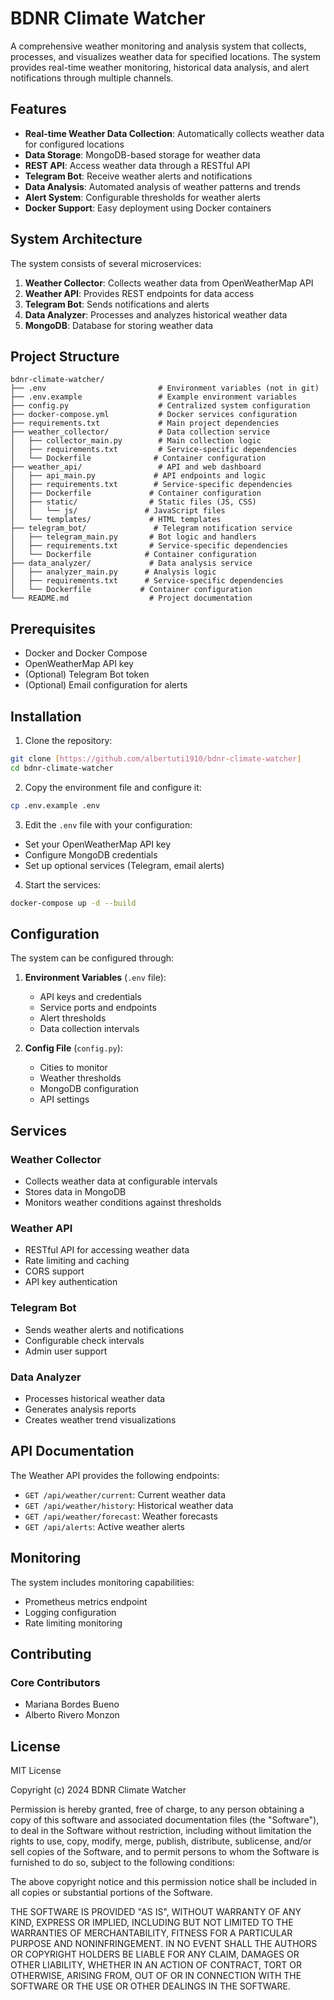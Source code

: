 # BDNR Climate Watcher

A comprehensive weather monitoring and analysis system that collects, processes, and visualizes weather data for specified locations. The system provides real-time weather monitoring, historical data analysis, and alert notifications through multiple channels.

## Features

- **Real-time Weather Data Collection**: Automatically collects weather data for configured locations
- **Data Storage**: MongoDB-based storage for weather data
- **REST API**: Access weather data through a RESTful API
- **Telegram Bot**: Receive weather alerts and notifications
- **Data Analysis**: Automated analysis of weather patterns and trends
- **Alert System**: Configurable thresholds for weather alerts
- **Docker Support**: Easy deployment using Docker containers

## System Architecture

The system consists of several microservices:

1. **Weather Collector**: Collects weather data from OpenWeatherMap API
2. **Weather API**: Provides REST endpoints for data access
3. **Telegram Bot**: Sends notifications and alerts
4. **Data Analyzer**: Processes and analyzes historical weather data
5. **MongoDB**: Database for storing weather data

## Project Structure

```
bdnr-climate-watcher/
├── .env                         # Environment variables (not in git)
├── .env.example                 # Example environment variables
├── config.py                    # Centralized system configuration
├── docker-compose.yml           # Docker services configuration
├── requirements.txt             # Main project dependencies
├── weather_collector/           # Data collection service
│   ├── collector_main.py        # Main collection logic
│   ├── requirements.txt         # Service-specific dependencies
│   └── Dockerfile              # Container configuration
├── weather_api/                 # API and web dashboard
│   ├── api_main.py             # API endpoints and logic
│   ├── requirements.txt        # Service-specific dependencies
│   ├── Dockerfile             # Container configuration
│   ├── static/                # Static files (JS, CSS)
│   │   └── js/               # JavaScript files
│   └── templates/             # HTML templates
├── telegram_bot/               # Telegram notification service
│   ├── telegram_main.py       # Bot logic and handlers
│   ├── requirements.txt       # Service-specific dependencies
│   └── Dockerfile            # Container configuration
├── data_analyzer/             # Data analysis service
│   ├── analyzer_main.py      # Analysis logic
│   ├── requirements.txt      # Service-specific dependencies
│   └── Dockerfile           # Container configuration
└── README.md                  # Project documentation
```

## Prerequisites

- Docker and Docker Compose
- OpenWeatherMap API key
- (Optional) Telegram Bot token
- (Optional) Email configuration for alerts

## Installation

1. Clone the repository:
```bash
git clone [https://github.com/albertuti1910/bdnr-climate-watcher]
cd bdnr-climate-watcher
```

2. Copy the environment file and configure it:
```bash
cp .env.example .env
```

3. Edit the `.env` file with your configuration:
- Set your OpenWeatherMap API key
- Configure MongoDB credentials
- Set up optional services (Telegram, email alerts)

4. Start the services:
```bash
docker-compose up -d --build
```

## Configuration

The system can be configured through:

1. **Environment Variables** (`.env` file):
   - API keys and credentials
   - Service ports and endpoints
   - Alert thresholds
   - Data collection intervals

2. **Config File** (`config.py`):
   - Cities to monitor
   - Weather thresholds
   - MongoDB configuration
   - API settings

## Services

### Weather Collector
- Collects weather data at configurable intervals
- Stores data in MongoDB
- Monitors weather conditions against thresholds

### Weather API
- RESTful API for accessing weather data
- Rate limiting and caching
- CORS support
- API key authentication

### Telegram Bot
- Sends weather alerts and notifications
- Configurable check intervals
- Admin user support

### Data Analyzer
- Processes historical weather data
- Generates analysis reports
- Creates weather trend visualizations

## API Documentation

The Weather API provides the following endpoints:

- `GET /api/weather/current`: Current weather data
- `GET /api/weather/history`: Historical weather data
- `GET /api/weather/forecast`: Weather forecasts
- `GET /api/alerts`: Active weather alerts

## Monitoring

The system includes monitoring capabilities:
- Prometheus metrics endpoint
- Logging configuration
- Rate limiting monitoring

## Contributing

### Core Contributors
- Mariana Bordes Bueno
- Alberto Rivero Monzon

## License

MIT License

Copyright (c) 2024 BDNR Climate Watcher

Permission is hereby granted, free of charge, to any person obtaining a copy
of this software and associated documentation files (the "Software"), to deal
in the Software without restriction, including without limitation the rights
to use, copy, modify, merge, publish, distribute, sublicense, and/or sell
copies of the Software, and to permit persons to whom the Software is
furnished to do so, subject to the following conditions:

The above copyright notice and this permission notice shall be included in all
copies or substantial portions of the Software.

THE SOFTWARE IS PROVIDED "AS IS", WITHOUT WARRANTY OF ANY KIND, EXPRESS OR
IMPLIED, INCLUDING BUT NOT LIMITED TO THE WARRANTIES OF MERCHANTABILITY,
FITNESS FOR A PARTICULAR PURPOSE AND NONINFRINGEMENT. IN NO EVENT SHALL THE
AUTHORS OR COPYRIGHT HOLDERS BE LIABLE FOR ANY CLAIM, DAMAGES OR OTHER
LIABILITY, WHETHER IN AN ACTION OF CONTRACT, TORT OR OTHERWISE, ARISING FROM,
OUT OF OR IN CONNECTION WITH THE SOFTWARE OR THE USE OR OTHER DEALINGS IN THE
SOFTWARE.
